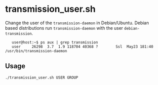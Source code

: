 # transmission_user.sh
Change the user of the `transmission-daemon` in Debian/Ubuntu.
Debian based distributions run `transmission-daemon` with the user `debian-transmission`.

```
   user@host:~$ ps aux | grep transmission
   user     26298  3.7  1.9 118704 40368 ?        Ssl  May23 181:40 /usr/bin/transmission-daemon 
```

## Usage
`./transmission_user.sh USER GROUP`
